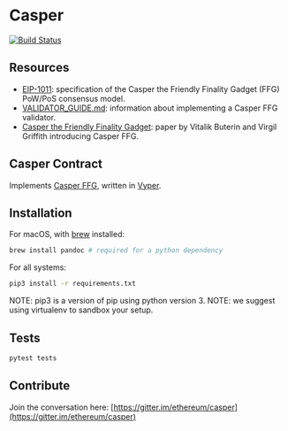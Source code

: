# Casper

[![Build Status](https://travis-ci.org/ethereum/casper.svg?branch=master)](https://travis-ci.org/ethereum/casper)

## Resources

- [EIP-1011](https://github.com/ethereum/EIPs/blob/master/EIPS/eip-1011.md):
specification of the Casper the Friendly Finality Gadget (FFG) PoW/PoS consensus model.
- [VALIDATOR_GUIDE.md](https://github.com/ethereum/casper/blob/master/VALIDATOR_GUIDE.md):
information about implementing a Casper FFG validator.
- [Casper the Friendly Finality Gadget](https://arxiv.org/abs/1710.09437): 
  paper by Vitalik Buterin and Virgil Griffith introducing Casper FFG.

## Casper Contract
Implements [Casper FFG](https://arxiv.org/abs/1710.09437), written in [Vyper](https://github.com/ethereum/vyper).

## Installation

For macOS, with [brew](https://brew.sh/) installed:

```bash
brew install pandoc # required for a python dependency
```

For all systems:

```bash
pip3 install -r requirements.txt
```

NOTE: pip3 is a version of pip using python version 3.
NOTE: we suggest using virtualenv to sandbox your setup.

## Tests

```bash
pytest tests
```

## Contribute

Join the conversation here: [https://gitter.im/ethereum/casper](https://gitter.im/ethereum/casper)
